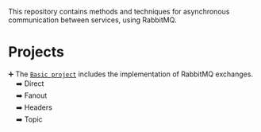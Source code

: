 This repository contains methods and techniques for asynchronous communication between services, using RabbitMQ.

# Projects
:heavy_plus_sign: The [`Basic project`](https://github.com/aligholipour/RabbitMQ-Messaging/tree/master/Basic) includes the implementation of RabbitMQ exchanges. <br />
  &nbsp; &nbsp; :arrow_right: Direct <br />
  &nbsp; &nbsp; :arrow_right: Fanout <br />
  &nbsp; &nbsp; :arrow_right: Headers <br />
  &nbsp; &nbsp; :arrow_right: Topic
